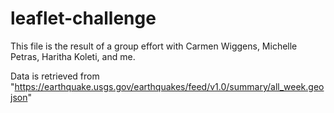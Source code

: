 # leaflet-challenge

This file is the result of a group effort with Carmen Wiggens, Michelle Petras, Haritha Koleti, and me.

Data is retrieved from "https://earthquake.usgs.gov/earthquakes/feed/v1.0/summary/all_week.geojson"
